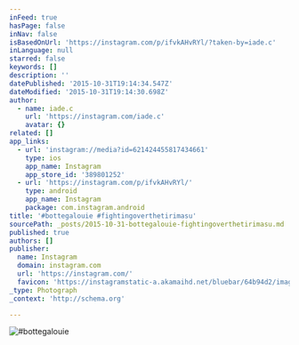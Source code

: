 ```yaml
---
inFeed: true
hasPage: false
inNav: false
isBasedOnUrl: 'https://instagram.com/p/ifvkAHvRYl/?taken-by=iade.c'
inLanguage: null
starred: false
keywords: []
description: ''
datePublished: '2015-10-31T19:14:34.547Z'
dateModified: '2015-10-31T19:14:30.698Z'
author:
  - name: iade.c
    url: 'https://instagram.com/iade.c'
    avatar: {}
related: []
app_links:
  - url: 'instagram://media?id=621424455817434661'
    type: ios
    app_name: Instagram
    app_store_id: '389801252'
  - url: 'https://instagram.com/p/ifvkAHvRYl/'
    type: android
    app_name: Instagram
    package: com.instagram.android
title: '#bottegalouie #fightingoverthetirimasu'
sourcePath: _posts/2015-10-31-bottegalouie-fightingoverthetirimasu.md
published: true
authors: []
publisher:
  name: Instagram
  domain: instagram.com
  url: 'https://instagram.com/'
  favicon: 'https://instagramstatic-a.akamaihd.net/bluebar/64b94d2/images/ico/favicon.ico'
_type: Photograph
_context: 'http://schema.org'

---
```

![#bottegalouie ](https://igcdn-photos-b-a.akamaihd.net/hphotos-ak-xap1/t51.2885-15/e15/1171951_245578732272873_1434099445_n.jpg)